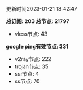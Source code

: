 更新时间2023-01-21 13:42:47

**总订阅: 203**
**总节点: 21797**
- vless节点: 43

**google ping有效节点: 331**
- v2ray节点: 222
- trojan节点: 35
- ssr节点: 4
- ss节点: 70

